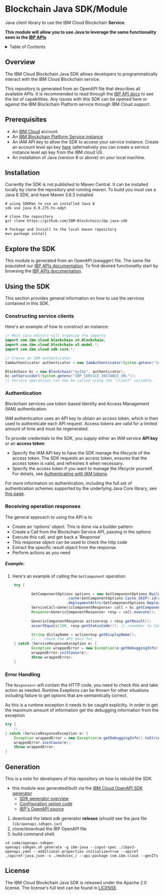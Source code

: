 # Blockchain Java SDK/Module

Java client library to use the IBM Cloud Blockchain **Service**.

**This module will allow you to use Java to leverage the same functionality seen in the [IBP APIs](https://cloud.ibm.com/apidocs/blockchain)**

<details>
<summary>Table of Contents</summary>

* [Overview](#overview)
* [Prerequisites](#prerequisites)
* [Installation](#installation)
* [Explore the SDK](#explore-the-sdk)
* [Using the SDK](#using-the-sdk)
  * [Constructing service clients](#constructing-service-clients)
  * [Authentication](#authentication)
  * [Receiving operation responses](#receiving-operation-responses)
  * [Error Handling](#error-handling)
* [Generation](#generation)
* [License](#license)

</details>

## Overview

The IBM Cloud Blockchain Java SDK allows developers to programmatically interact with the
IBM Cloud Blockchain service.

This repository is generated from an OpenAPI file that describes all available APIs.
It is recommended to read through the [IBP API docs](https://cloud.ibm.com/apidocs/blockchain#sdk) to see the list of capabilities.
Any issues with this SDK can be opened here or against the IBM Blockchain Platform service through IBM Cloud support.

## Prerequisites

[ibm-cloud-onboarding]: https://cloud.ibm.com/registration

* An [IBM Cloud][ibm-cloud-onboarding] account.
* An [IBM Blockchain Platform Service instance](https://cloud.ibm.com/catalog/services/blockchain-platform)
* An IAM API key to allow the SDK to access your service instance. Create an account level api key [here](https://cloud.ibm.com/iam/apikeys) (alternatively you can create a service instance level api key from the IBM cloud UI).
* An installation of Java (version 8 or above) on your local machine.

## Installation

Currently the SDK is not published to Maven Central. It can be installed locally by clone the repository and running maven.
To build you must use a Java 8 SDK, and have Maven 3.6.3 installed

```
# using SDKMan to use an installed Java 8
sdk use java 8.0.275.hs-adpt

# clone the repository
git clone https://github.com/IBM-Blockchain/ibp-java-sdk

# Package and Install to the local maven repository
mvn package install
```


## Explore the SDK
This module is generated from an OpenAPI (swagger) file.
The same file populated our [IBP APIs documentation](https://cloud.ibm.com/apidocs/blockchain#sdk).
To find desired functionality start by browsing the [IBP APIs documentation](https://cloud.ibm.com/apidocs/blockchain#introduction).

## Using the SDK
This section provides general information on how to use the services contained in this SDK.

### Constructing service clients

Here's an example of how to construct an instance:
```java
// Most java editors will organize the imports
import com.ibm.cloud.blockchain.v3.Blockchain;
import com.ibm.cloud.blockchain.v3.model.*;
import com.ibm.cloud.sdk.core.*;

// Create an IAM authenticator.
IamAuthenticator authenticator = new IamAuthenticator(System.getenv("IAM_API_KEY"));

Blockchain bc = new Blockchain("myIbp", authenticator);
bc.setServiceUrl(System.getenv("IBP_SERVICE_INSTANCE_URL"));
// Service operations can now be called using the "client" variable.

```

### Authentication
Blockchain services use token-based Identity and Access Management (IAM) authentication.

IAM authentication uses an API key to obtain an access token, which is then used to authenticate
each API request.  Access tokens are valid for a limited amount of time and must be regenerated.

To provide credentials to the SDK, you supply either an IAM service **API key** or an **access token**:

- Specify the IAM API key to have the SDK manage the lifecycle of the access token.
The SDK requests an access token, ensures that the access token is valid, and refreshes it when
necessary.
- Specify the access token if you want to manage the lifecycle yourself.
For details, see [Authenticating with IAM tokens](https://cloud.ibm.com/docs/services/watson/getting-started-iam.html).


For more information on authentication, including the full set of authentication schemes supported by
the underlying Java Core library, see
[this page](https://github.com/IBM/java-sdk-core/blob/master/AUTHENTICATION.md).

### Receiving operation responses

The general approach to using the API is to 

- Create an 'options' object. This is done via a builder pattern
- Create a Call from the Blockchain Service API, passing in the options
- Execute this call, and get back a 'Response'
- This response object can be used to check the http code
- Extract the specific result object from the response
- Perform actions as you need

##### Example:
1. Here's an example of calling the `GetComponent` operation:
```java
	try {

			GetComponentOptions options = new GetComponentOptions.Builder()
							.cache(GetComponentOptions.Cache.SKIP).id(createdCaId)
							.deploymentAttrs(GetComponentOptions.DeploymentAttrs.INCLUDED).build();
			ServiceCall<GenericComponentResponse> call = bc.getComponent(options);
			Response<GenericComponentResponse> resp = call.execute();
		
			GenericComponentResponse actionresp = resp.getResult();
			assertEquals(200, resp.getStatusCode()); // remember to take action if not 200

			String dislayName = actionresp.getDisplayName();
			//... check the API docs for 
	} catch (ServiceResponseException e) {
			Exception wrappedError = new Exception(e.getDebuggingInfo().toString());
			wrappedError.initCause(e);
			throw wrappedError;
	}
```

### Error Handling

The `Response<>` will contain the HTTP code, you need to check this and take action as needed.
Runtime Exeptions can be thrown for other situations including failure to get options that are semtantically correct.

As this is a runtime exception it needs to be caught explicilty. In order to get the maximum amount of information get the debugging information from the exception

```java
try {
	//...
} catch (ServiceResponseException e) {
	Exception wrappedError = new Exception(e.getDebuggingInfo().toString());
	wrappedError.initCause(e);
	throw wrappedError;
}
```

## Generation
This is a note for developers of this repository on how to rebuild the SDK.
- this module was generated/built via the [IBM Cloud OpenAPI SDK generator](https://github.ibm.com/CloudEngineering/openapi-sdkgen)
    - [SDK generator overview](https://github.ibm.com/CloudEngineering/openapi-sdkgen/wiki/SDK-Gen-Overview)
    - [Configuration option code](https://github.ibm.com/CloudEngineering/openapi-sdkgen/blob/ab7d50a1dcdc707faad8cbe4f86de2d2ca510d24/src/main/java/com/ibm/sdk/codegen/IBMDefaultCodegen.java)
    - [IBP's OpenAPI source](https://github.ibm.com/cloud-api-docs/ibp/blob/master/ibp.yaml)
1. download the  latest sdk generator **release** (should see the java file `lib/openapi-sdkgen.jar`)
1. clone/download the IBP OpenAPI file
1. build command shell:
```
cd code/openapi-sdkgen
openapi-sdkgen.sh generate -g ibm-java --input-spec ./ibpv3-openapi.yaml --additional-properties initialize=true --apiref ./apiref-java.json -o ./modules_/ --api-package com.ibm.cloud --genITs

```

## License

The IBM Cloud Blockchain Java SDK is released under the Apache 2.0 license. The license's full text can be found in [LICENSE](LICENSE).